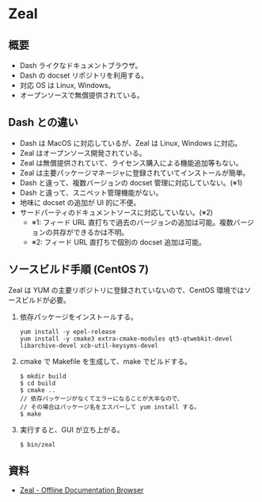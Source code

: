 # Zeal

## 概要

- Dash ライクなドキュメントブラウザ。
- Dash の docset リポジトリを利用する。
- 対応 OS は Linux, Windows。
- オープンソースで無償提供されている。

## Dash との違い

- Dash は MacOS に対応しているが、Zeal は Linux, Windows に対応。
- Zeal はオープンソース開発されている。
- Zeal は無償提供されていて、ライセンス購入による機能追加等もない。
- Zeal は主要パッケージマネージャに登録されていてインストールが簡単。
- Dash と違って、複数バージョンの docset 管理に対応していない。(※1)
- Dash と違って、スニペット管理機能がない。
- 地味に docset の追加が UI 的に不便。
- サードパーティのドキュメントソースに対応していない。(※2)
  - ※1: フィード URL 直打ちで過去のバージョンの追加は可能。複数バージョンの共存ができるかは不明。
  - ※2: フィード URL 直打ちで個別の docset 追加は可能。

## ソースビルド手順 (CentOS 7)

Zeal は YUM の主要リポジトリに登録されていないので、CentOS 環境ではソースビルドが必要。

1. 依存パッケージをインストールする。
   ```
   yum install -y epel-release
   yum install -y cmake3 extra-cmake-modules qt5-qtwebkit-devel libarchive-devel xcb-util-keysyms-devel
   ```
2. cmake で Makefile を生成して、make でビルドする。
   ```
   $ mkdir build
   $ cd build
   $ cmake ..
   // 依存パッケージがなくてエラーになることが大半なので、
   // その場合はパッケージ名をエスパーして yum install する。
   $ make
   ```
3. 実行すると、GUI が立ち上がる。
   ```
   $ bin/zeal
   ```


## 資料

- [Zeal - Offline Documentation Browser](https://zealdocs.org/)
